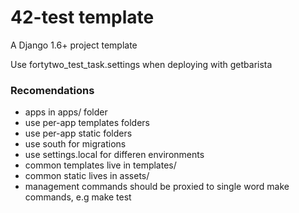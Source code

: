 42-test template
===========================

A Django 1.6+ project template

Use fortytwo_test_task.settings when deploying with getbarista

### Recomendations
* apps in apps/ folder
* use per-app templates folders
* use per-app static folders
* use south for migrations
* use settings.local for differen environments
* common templates live in templates/
* common static lives in assets/
* management commands should be proxied to single word make commands, e.g make test

